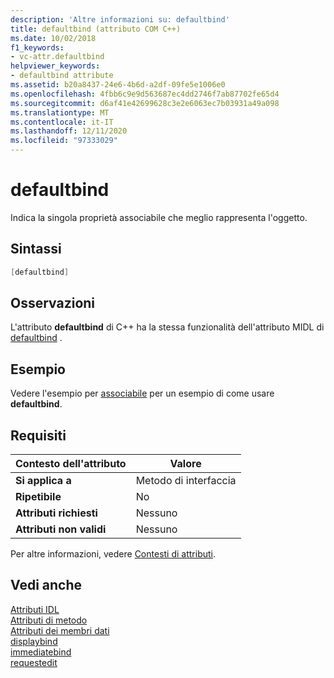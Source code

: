 ```yaml
---
description: 'Altre informazioni su: defaultbind'
title: defaultbind (attributo COM C++)
ms.date: 10/02/2018
f1_keywords:
- vc-attr.defaultbind
helpviewer_keywords:
- defaultbind attribute
ms.assetid: b20a8437-24e6-4b6d-a2df-09fe5e1006e0
ms.openlocfilehash: 4fbb6c9e9d563687ec4dd2746f7ab87702fe65d4
ms.sourcegitcommit: d6af41e42699628c3e2e6063ec7b03931a49a098
ms.translationtype: MT
ms.contentlocale: it-IT
ms.lasthandoff: 12/11/2020
ms.locfileid: "97333029"
---
```

# <a name="defaultbind"></a>defaultbind

Indica la singola proprietà associabile che meglio rappresenta l'oggetto.

## <a name="syntax"></a>Sintassi

```cpp
[defaultbind]
```

## <a name="remarks"></a>Osservazioni

L'attributo **defaultbind** di C++ ha la stessa funzionalità dell'attributo MIDL di [defaultbind](/windows/win32/Midl/defaultbind) .

## <a name="example"></a>Esempio

Vedere l'esempio per [associabile](bindable.md) per un esempio di come usare **defaultbind**.

## <a name="requirements"></a>Requisiti

| Contesto dell'attributo | Valore |
|-|-|
|**Si applica a**|Metodo di interfaccia|
|**Ripetibile**|No|
|**Attributi richiesti**|Nessuno|
|**Attributi non validi**|Nessuno|

Per altre informazioni, vedere [Contesti di attributi](cpp-attributes-com-net.md#contexts).

## <a name="see-also"></a>Vedi anche

[Attributi IDL](idl-attributes.md)<br/>
[Attributi di metodo](method-attributes.md)<br/>
[Attributi dei membri dati](data-member-attributes.md)<br/>
[displaybind](displaybind.md)<br/>
[immediatebind](immediatebind.md)<br/>
[requestedit](requestedit.md)
